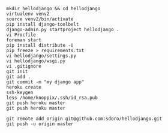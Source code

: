 	mkdir hellodjango && cd hellodjango
	virtualenv venv2
	source venv2/bin/activate
	pip install django-toolbelt
	django-admin.py startproject hellodjango .
	vi Procfile
	foreman start
	pip install distribute -U
	pip freeze > requirements.txt
	vi hellodjango/settings.py
	vi hellodjango/wsgi.py
	vi .gitignore
	git init
	git add .
	git commit -m "my django app"
	heroku create
	ssh-keygen
	less /home/knoppix/.ssh/id_rsa.pub
	git push heroku master
	git push heroku master

	git remote add origin git@github.com:sdoro/hellodjango.git
	git push -u origin master
